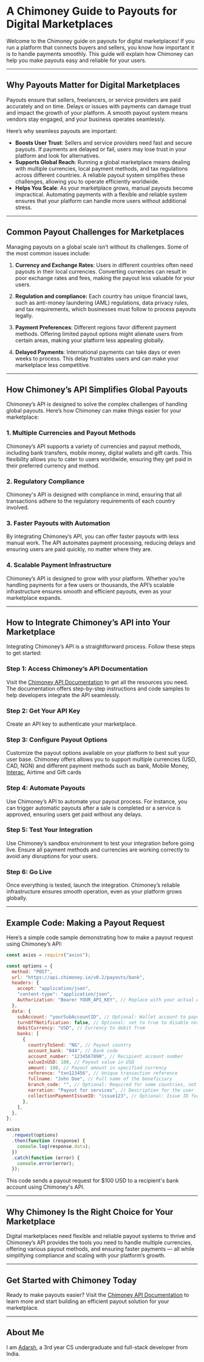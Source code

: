 # A Chimoney Guide to Payouts for Digital Marketplaces

Welcome to the Chimoney guide on payouts for digital marketplaces! If you run a platform that connects buyers and sellers, you know how important it is to handle payments smoothly. This guide will explain how Chimoney can help you make payouts easy and reliable for your users.

---

## Why Payouts Matter for Digital Marketplaces

Payouts ensure that sellers, freelancers, or service providers are paid accurately and on time. Delays or issues with payments can damage trust and impact the growth of your platform. A smooth payout system means vendors stay engaged, and your business operates seamlessly.

Here’s why seamless payouts are important:

- **Boosts User Trust**: Sellers and service providers need fast and secure payouts. If payments are delayed or fail, users may lose trust in your platform and look for alternatives.
- **Supports Global Reach**: Running a global marketplace means dealing with multiple currencies, local payment methods, and tax regulations across different countries. A reliable payout system simplifies these challenges, allowing you to operate efficiently worldwide.
- **Helps You Scale**: As your marketplace grows, manual payouts become impractical. Automating payments with a flexible and reliable system ensures that your platform can handle more users without additional stress.

---

## Common Payout Challenges for Marketplaces

Managing payouts on a global scale isn’t without its challenges. Some of the most common issues include:

1. **Currency and Exchange Rates**: Users in different countries often need payouts in their local currencies. Converting currencies can result in poor exchange rates and fees, making the payout less valuable for your users.
2. **Regulation and compliance:** Each country has unique financial laws, such as anti-money laundering (AML) regulations, data privacy rules, and tax requirements, which businesses must follow to process payouts legally.

3. **Payment Preferences**: Different regions favor different payment methods. Offering limited payout options might alienate users from certain areas, making your platform less appealing globally.

4. **Delayed Payments**: International payments can take days or even weeks to process. This delay frustrates users and can make your marketplace less competitive.

---

## How Chimoney’s API Simplifies Global Payouts

Chimoney’s API is designed to solve the complex challenges of handling global payouts. Here’s how Chimoney can make things easier for your marketplace:

### 1. Multiple Currencies and Payout Methods

Chimoney’s API supports a variety of currencies and payout methods, including bank transfers, mobile money, digital wallets and gift cards. This flexibility allows you to cater to users worldwide, ensuring they get paid in their preferred currency and method.

### 2. Regulatory Compliance

Chimoney's API is designed with compliance in mind, ensuring that all transactions adhere to the regulatory requirements of each country involved.

### 3. Faster Payouts with Automation

By integrating Chimoney’s API, you can offer faster payouts with less manual work. The API automates payment processing, reducing delays and ensuring users are paid quickly, no matter where they are.

### 4. Scalable Payment Infrastructure

Chimoney’s API is designed to grow with your platform. Whether you’re handling payments for a few users or thousands, the API’s scalable infrastructure ensures smooth and efficient payouts, even as your marketplace expands.

---

## How to Integrate Chimoney’s API into Your Marketplace

Integrating Chimoney’s API is a straightforward process. Follow these steps to get started:

### Step 1: Access Chimoney’s API Documentation

Visit the [Chimoney API Documentation](https://chimoney.readme.io/reference/getting-started-with-your-api) to get all the resources you need. The documentation offers step-by-step instructions and code samples to help developers integrate the API seamlessly.

### Step 2: Get Your API Key

Create an API key to authenticate your marketplace.

### Step 3: Configure Payout Options

Customize the payout options available on your platform to best suit your user base. Chimoney offers allows you to support multiple currencies (USD, CAD, NGN) and different payment methods such as bank, Mobile Money, [Interac](https://chimoney.io/blogs/interac-e-transfer-bulk-for-canadian-businesses-integration-and-api/), Airtime and Gift cards

### Step 4: Automate Payouts

Use Chimoney’s API to automate your payout process. For instance, you can trigger automatic payouts after a sale is completed or a service is approved, ensuring users get paid without any delays.

### Step 5: Test Your Integration

Use Chimoney’s sandbox environment to test your integration before going live. Ensure all payment methods and currencies are working correctly to avoid any disruptions for your users.

### Step 6: Go Live

Once everything is tested, launch the integration. Chimoney’s reliable infrastructure ensures smooth operation, even as your platform grows globally.

---

## Example Code: Making a Payout Request

Here’s a simple code sample demonstrating how to make a payout request using Chimoney’s API:

```javascript
const axios = require("axios");

const options = {
  method: "POST",
  url: "https://api.chimoney.io/v0.2/payouts/bank",
  headers: {
    accept: "application/json",
    "content-type": "application/json",
    Authorization: "Bearer YOUR_API_KEY", // Replace with your actual API key
  },
  data: {
    subAccount: "yourSubAccountID", // Optional: Wallet account to payout from
    turnOffNotification: false, // Optional: set to true to disable notifications
    debitCurrency: "USD", // Currency to debit from
    banks: [
      {
        countryToSend: "NG", // Payout country
        account_bank: "044", // Bank code
        account_number: "1234567890", // Recipient account number
        valueInUSD: 100, // Payout value in USD
        amount: 100, // Payout amount in specified currency
        reference: "txn123456", // Unique transaction reference
        fullname: "John Doe", // Full name of the beneficiary
        branch_code: "", // Optional: Required for some countries, not Nigeria
        narration: "Payout for services", // Description for the user
        collectionPaymentIssueID: "issue123", // Optional: Issue ID for payment
      },
    ],
  },
};

axios
  .request(options)
  .then(function (response) {
    console.log(response.data);
  })
  .catch(function (error) {
    console.error(error);
  });
```

This code sends a payout request for $100 USD to a recipient's bank account using Chimoney's API.

---

## Why Chimoney Is the Right Choice for Your Marketplace

Digital marketplaces need flexible and reliable payout systems to thrive and Chimoney’s API provides the tools you need to handle multiple currencies, offering various payout methods, and ensuring faster payments — all while simplifying compliance and scaling with your platform’s growth.

---

## Get Started with Chimoney Today

Ready to make payouts easier? Visit the [Chimoney API Documentation](https://chimoney.readme.io/reference/getting-started-with-your-api) to learn more and start building an efficient payout solution for your marketplace.

---

## About Me

I am [Adarsh](https://www.github.com/adarsh-jha-dev), a 3rd year CS undergraduate and full-stack developer from India.
